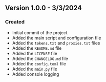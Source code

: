 ## Version 1.0.0 - 3/3/2024

### Created
- Initial commit of the project
- Added the main script and configuration file
- Added the `tokens.txt` and `proxies.txt` files
- Added the `README.md` file
- Added the `LICENSE` file
- Added the `CHANGELOG.md` file
- Added the `config.toml` file
- Added the `main.py` file
- Added console logging